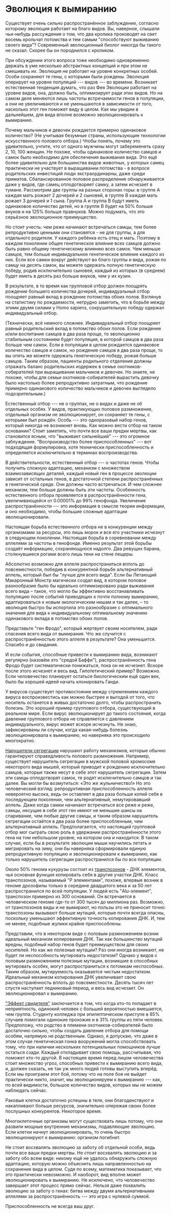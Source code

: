 # Эволюция к вымиранию
Существует очень сильно распространённое заблуждение, согласно которому эволюция работает на благо видов. Вы, наверное, слышали чьи-нибудь рассуждения о том, что два кролика производят на свет восемь крольчат потомства и тем самым "способствуют выживанию своего вида"? Современный эволюционный биолог никогда бы такого не сказал. Скорее бы он породнился с кроликом.

При обсуждении этого вопроса тоже необходимо одновременно держать в уме несколько абстрактных концепций и при этом не смешивать их. Эволюция не работает на уровне конкретных особей. Особи сохраняют те гены, с которыми были рождены. Эволюция оперирует на уровне популяций --- видов --- во времени. Возникает естественная тенденция думать, что раз Фея Эволюции работает на уровне видов, она, должно быть, оптимизирует ради этих видов. Но на самом деле меняются лишь частоты встречаемости генов в популяции, а они не увеличиваются и не уменьшаются в зависимости от того, насколько этот ген поможет виду в целом. Как мы увидим в дальнейшем, для вида вполне возможно эволюционировать к вымиранию.

Почему мальчиков и девочек рождается примерно одинаковое количество? (Не учитывая безумные страны, использующие технологии искусственного полового отбора.) Чтобы понять, почему это удивительно, учтите, что от одного мужчины могут забеременеть сразу 2, 10, 100 женщин. Не похоже, чтобы одинаковое количество самцов и самок было необходимо для обеспечения выживания вида. Это ещё более удивительно для большинства видов животных, у которых самец практически не участвует в выращивании потомства - в вопросе родительских инвестиций люди экстраординарны, даже среди приматов. Сбалансированное половое распределение обнаруживается даже у видов, где самец оплодотворяет самку, а затем исчезает в тумане.
Рассмотрим две группы на разных сторонах горы: в группе А каждая мать рожает 2 дочерей и 2 сыновей, в группе В каждая мать рожает 3 дочерей и 1 сына. Группа А и группа В будут иметь одинаковое количество детей, но в группе В будет на 50% больше внуков и на 125% больше правнуков. Можно подумать, что это серьёзное эволюционное преимущество.

Но стоит учесть: чем реже начинают встречаться самцы, тем более репродуктивно ценными они становятся - не для группы, а для отдельного родителя. У каждого ребёнка есть отец и мать. Поэтому в каждом поколении общее генетическое влияние всех самцов должно быть равно общему генетическому влиянию всех самок. Чем меньше самцов, тем больше индивидуальное генетическое влияние каждого из них. Если все самки вокруг действуют во благо группы и вида, рожая по самцу на десять самок, вы можете одержать полную генетическую победу, родив исключительно сыновей, каждый из которых (в среднем) будет иметь в десять раз больше внуков, чем у их кузин.

В результате, в то время как групповой отбор должен поощрять рождение большего количества дочерей, индивидуальный отбор поощряет равный вклад в рождение потомства обоих полов.  Взглянув на статистику по рождаемости, нетрудно заметить, что в борьбе между этими двумя силами у Homo sapiens, сокрушительную победу одержал индивидуальный отбор.

(Технически, всё немного сложнее. Индивидуальный отбор поощряет равный родительский вклад в потомство обоих полов. Если рождение и/или воспитание самцов в два раза проще, то эволюционно стабильным состоянием будет популяция, в которой самцов в два раза больше чем самок. Если в популяции в целом рождается одинаковое количество самцов и самок, но рождение самцов в два раза проще, то вы опять же можете одержать генетическую победу, рожая больше самцов. Таким образом, пациенты родильного отделения должны отражать баланс родительских издержек в семье охотников-собирателей при выращивании мальчиков и девочек. Но знаете, не похоже, чтобы для семьи охотников-собирателей вырастить девочку было настолько более репродуктивно затратным, что рождение примерно одинакового количество мальчиков и девочек выглядело подозрительным.)
 
Естественный отбор --- не о группах, не о видах и даже не об отдельных особях. У видов, практикующих половое размножение, отдельный организм не эволюционирует, он сохраняет те гены, с которыми был рождён. Особь --- это одноразовый набор генов, который никогда не возникнет вновь. Как можно вести отбор на таком основании? Стоит заметить, что почти все ваши предки мертвы, как становится ясным, что "выживает сильнейший" --- это огромное заблуждение. "Воспроизводство более приспособленных" --- вот подходящая формулировка, хотя технически приспособленность и определяется исключительно в терминах воспроизводства.

В действительности, естественный отбор --- о частотах генов. Чтобы получить сложную адаптацию, механизм с множеством взаимозависящих деталей, каждый новый ген в процессе эволюции зависит от остальных генов, в достаточной степени распространённых в генетической среде. Они должны часто встречаться. И чем сложнее механизм, тем больше должны быть эти частоты. Особенность естественного отбора проявляется в распространённости гена, увеличивающейся от 0.00001% до 99% генофонда. Увеличение распространённости --- это информация в смысле теории информации, и оно необходимо, чтобы большие сложные адаптации эволюционировали.

Настоящая борьба естественного отбора не в конкуренции между организмами за ресурсы, это лишь морок и все его участники исчезнут в следующем поколении. Настоящая борьба в соревновании между аллелями за частоты в генофонде. Именно результат этой борьбы создаёт информацию, сохраняющуюся надолго. Два ревущих барана, столкнувшиеся рогами всего лишь тени на стене пещеры. 

Абсолютно возможно для аллеля распространиться вплоть до повсеместности, победив в конкурентной борьбе альтернативный аллель, который был бы "лучше для всего вида". Если бы Летающий Макаронный Монстр магически создал вид, в котором половое разнообразие было бы идеально оптимизировано ради выживания всего вида – такое, что могло бы эффективно восстанавливать популяцию после событий приводящих к почти полному вымиранию, адаптироваться к новым экологическим нишам и так далее, – то эволюция быстро бы испортила это разнообразие с оптимального значения для вида к индивидуальному оптимальному значению одинакового вклада в потомство обоих полов.

Представьте "ген Фродо", который жертвует своим носителем, ради спасения всего вида от вымирания. Что же случится с распространённостью этого аллеля в результате? Она уменьшится. Спасибо и до свидания.

И если события, способные привести к вымиранию вида, возникают регулярно (назовём это "средой Баффи"), распространённость гена Фродо будет систематически понижаться, пока он не исчезнет. Вскоре после этого исчезнет и весь вид. Гипотетический пример? Возможно. Если человечество планирует остаться биологическим ещё один век, было бы хорошей идеей начать клонировать Ганди.

У вирусов существует противостояние между стремлением каждого вируса воспроизвестись как можно быстрее и выгодой от того, что носитель останется в живых достаточно долго, чтобы распространить болезнь. Это хороший пример группового отбора, существующий в реальном мире. Если вирус эволюционирует до такого состояния, когда давление группового отбора не справляется с давлением индивидуального, вирус может вскоре исчезнуть. Не знаю, зафиксированы ли случаи, когда какая-нибудь болезнь эволюционировала к вымиранию, но наверняка это происходило многократно.

[Нарушители сегрегации](https://en.wikipedia.org/wiki/Intragenomic_conflict) нарушают работу механизмов, которые обычно гарантируют справедливость полового размножения. Например, существует нарушитель сегрегации в мужской половой хромосоме некоторого вида мышей, который приводит к рождению исключительно самцов, которые также несут в себе этот нарушитель сегрегации. Затем эти самцы оплодотворят самок, те родят исключительно самцов и так далее. Вы могли бы возмутиться: «Это же жульничество!»  Но это человеческий взгляд: репродуктивная приспособленность аллеля невероятно высока, ведь он оставляет в два раза больше копий себя в последующем поколении, чем альтернативный, немутировавший аллель. Даже когда самки начинают встречаться все реже и реже, самцы, несущие в себе этот ген имеют не меньшие шансы на спаривание, чем любые другие самцы, и таким образом нарушитель сегрегации остаётся в два раза более приспособленным, чем альтернативный аллель. Предполагается, что настоящий групповой отбор мог сыграть свою роль в удержании распространённости этого гена на том небольшом уровне, на котором она и находится. В таком случае, если бы в результате эволюции мыши научились летать и мигрировать на зиму, они бы наверняка сформировали единую репродуктивную популяцию и эволюционировали к вымиранию, как только нарушитель сегрегации распространился бы по все популяции. 

Около 50% генома кукурузы состоит из [транспозонов](https://ru.wikipedia.org/wiki/Транспозоны) - ДНК элементов, чья основная функция копировать себя в другие участки ДНК. Класс транспозонов, называемый "P элементами", похоже, впервые возник в геноме дрозофилы только в середине двадцатого века и за 50 лет распространился по всей популяции. У людей есть "Alu-элемент", транспозон примерно из 300 оснований. Он встречается в человеческом геноме где-то от 300 тысяч до миллиона раз. Возможно, от транспозонов виды и не вымирают, но пользы это не приносит точно: транспозоны вызывают больше мутаций, которые почти всегда опасны, поскольку уменьшают эффективную точность копирования ДНК. И, тем не менее, подобные жулики крайне приспособлены.

Представим, что в некотором виде с половым размножением возник идеальный механизм копирования ДНК. Так как большинство мутаций вредны, подобный набор генов будет преимуществом для своих носителей. Но как же полезные мутации? Раз они иногда возникают, не будет ли неспособность мутировать недостатком? Однако у видов с половым размножением полезные мутации, возникшие в способных мутировать особях, могут распространиться к потомкам неспособных. Таким образом, мутируемость оказывается чистым недостатком. Идеальный механизм копирования ДНК увеличивает свою распространённость вплоть до повсеместности. Десять тысяч лет спустя наступает ледниковый период, и весь вид исчезает. Он эволюционировал к вымиранию. 

["Эффект свидетеля"](https://ru.wikipedia.org/wiki/Эффект_свидетеля_(психология)) заключается в том, что когда кто-то попадает в неприятность, одинокий человек с большей вероятностью вмешается, чем группа. Студенту колледжа при эпилептическом приступе в 85% случаев помогали одинокие прохожие и в 31% группы из пяти человек. Предположу, что родство в племени охотников-собирателей было достаточно сильно, чтобы создать давление отбора для помощи особям, напрямую не родственным. Однако, я допускаю, что даже в этом случае генетическая гонка вооружений могла способствовать тому, что при наличии нескольких потенциальных помощников лучше остаться сзади. Каждый откладывает свою помощь, рассчитывая, что поможет кто-то другой. В настоящее время перед лицом человечества стоит множество угроз, способных привести к вымиранию всего вида, и, должен сказать, не так уж много людей готовы выступить вперёд. Если мы проиграем этот бой, потому что на поле боя не выйдет практически никто, значит, мы эволюционируем к вымиранию ---  как, по всей видимости, большое количество видов, которых мы не можем наблюдать сейчас.

Раковые клетки достаточно успешны в теле, они благоденствуют и накапливают больше ресурсов, значительно опережая своих более послушных конкурентов. Некоторое время.

Многоклеточные организмы могут существовать лишь потому, что они развили мощные внутренние механизмы, подавляющие эволюцию. Если клетки начнут эволюционировать, то очень быстро эволюционируют к вымиранию: организм погибнет.

Не стоит восхвалять эволюцию за заботу об отдельной особи, ведь почти все ваши предки мертвы. Не стоит восхвалять эволюцию и за заботу обо всем виде: никому ещё не удалось обнаружить сложную адаптацию, которую можно объяснить лишь направленностью на сохранение вида в целом. Судя по всему, математика показывает, что это практически невозможно. И наоборот, вид вполне может эволюционировать к вымиранию. Не исключено, что человечество завершает этот процесс прямо сейчас. Нельзя даже похвалить эволюцию за заботу о генах: битва между двумя альтернативными аллелями за распространённость --- это игра с нулевой суммой.

Приспособленность не всегда ваш друг.
